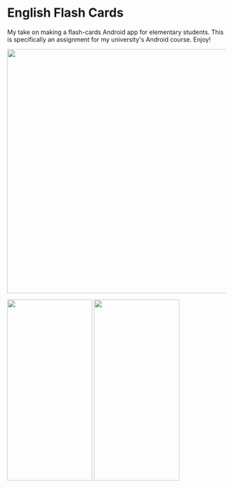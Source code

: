 # English Flash Cards
My take on making a flash-cards Android app for elementary students. This is specifically an assignment for my university's Android course. Enjoy!

<img src="https://user-images.githubusercontent.com/89265941/236645175-beb746f3-7b13-4edf-a8fa-0545e02c58d5.png"  width="750" height="562.5">


<p float="center">

  <img src="https://user-images.githubusercontent.com/89265941/236644864-4b7e552a-5ad2-40c6-9325-62390547cb1f.png"  width="196.375" height="416.5">

  <img src="https://user-images.githubusercontent.com/89265941/236644948-135227f4-ba1e-4e4c-83fb-7a29a1e42526.png"  width="196.375" height="416.5">

</p>


